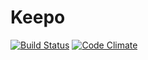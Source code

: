 # Keepo

[![Build Status](https://travis-ci.org/jvhoven/Keepo.svg?branch=master)](https://travis-ci.org/jvhoven/Keepo)
[![Code Climate](https://codeclimate.com/github/KeepoApp/keepo-client.png)](https://codeclimate.com/github/KeepoApp/keepo-client)
